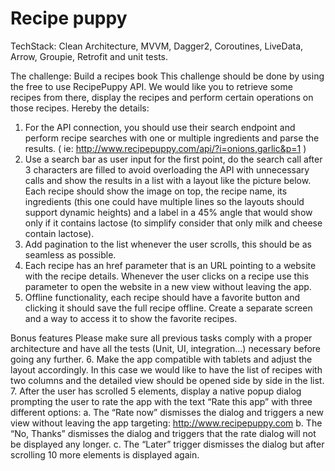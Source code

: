 # Recipe puppy

TechStack: Clean Architecture, MVVM, Dagger2, Coroutines, LiveData, Arrow, Groupie, Retrofit and unit tests.

The challenge: Build a recipes book
This challenge should be done by using the free to use RecipePuppy API. We would like you to retrieve some recipes from there, display the recipes and perform certain operations on those recipes. Hereby the details:
1. For the API connection, you should use their search endpoint and perform recipe searches with one or multiple ingredients and parse the results.
( ie:  http://www.recipepuppy.com/api/?i=onions,garlic&p=1 )
2. Use a search bar as user input for the first point, do the search call after 3 characters are filled to avoid overloading the API with unnecessary calls and show the results in a list with a layout like the picture below. Each recipe should show the image on top, the recipe name, its ingredients (this one could have multiple lines so the layouts should support dynamic heights) and a label in a 45% angle that would show only if it contains lactose (to simplify consider that only milk and cheese contain lactose).
3. Add pagination to the list whenever the user scrolls, this should be as seamless as possible.
4. Each recipe has an  href parameter that is an URL pointing to a website with the recipe details. Whenever the user clicks on a recipe use this parameter to open the website in a new view  without leaving the app.
5. Offline functionality, each recipe should have a favorite button and clicking it should save the full recipe offline. Create a separate screen and a way to access it to show the favorite recipes.

Bonus features Please make sure all previous tasks comply with a proper architecture and have all the tests (Unit, UI, integration...) necessary before going any further.
6. Make the app compatible with tablets and adjust the layout accordingly. In this case we would like to have the list of recipes with two columns and the detailed view should be opened side by side in the list.
7. After the user has scrolled 5 elements, display a native popup dialog prompting the user to rate the app with the text “Rate this app” with three different options:
a. The “Rate now” dismisses the dialog and triggers a new view without leaving the app targeting:  http://www.recipepuppy.com
b. The “No, Thanks” dismisses the dialog and triggers that the rate dialog will not be displayed any longer.
c. The “Later” trigger dismisses the dialog but after scrolling 10 more elements is displayed again.